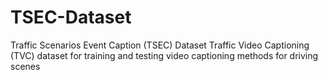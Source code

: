 # TSEC-Dataset
Traffic Scenarios Event Caption (TSEC) Dataset
Traffic Video Captioning (TVC) dataset for training and testing video captioning methods for driving scenes
